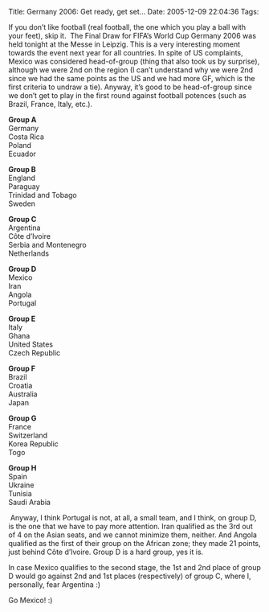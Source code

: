 Title: Germany 2006: Get ready, get set...
Date: 2005-12-09 22:04:36
Tags: 

If you don&#8217;t like football (real football, the one which you play a ball with your feet), skip it.  The Final Draw for FIFA&#8217;s World Cup Germany 2006 was held tonight at the Messe in Leipzig. This is a very interesting moment towards the event next year for all countries. In spite of US complaints, Mexico was considered head-of-group (thing that also took us by surprise), although we were 2nd on the region (I can&#8217;t understand why we were 2nd since we had the same points as the US and we had more GF, which is the first criteria to undraw a tie). Anyway, it&#8217;s good to be head-of-group since we don&#8217;t get to play in the first round against football potences (such as Brazil, France, Italy, etc.).  <p>  <strong>Group A</strong><br/>   Germany<br/>   Costa Rica<br/>   Poland <br/>   Ecuador  </p>   <p>  <strong>Group B</strong><br/>   England<br/>   Paraguay<br/>   Trinidad and Tobago<br/>   Sweden  </p>   <p>  <strong>Group C</strong><br/>   Argentina<br/>   Côte d&#8217;Ivoire<br/>   Serbia and Montenegro<br/>   Netherlands  </p>   <p>  <strong>Group D</strong><br/>   Mexico<br/>   Iran<br/>   Angola<br/>   Portugal  </p>   <p>  <strong>Group E</strong><br/>   Italy<br/>   Ghana<br/>   United States<br/>   Czech Republic  </p>   <p>  <strong>Group F</strong><br/>   Brazil<br/>   Croatia<br/>   Australia  <br/>   Japan  </p>   <p>  <strong>Group G</strong><br/>   France<br/>   Switzerland<br/>   Korea Republic<br/> Togo  </p>   <p>  <strong>Group H</strong><br/>   Spain<br/>   Ukraine<br/>   Tunisia<br/>   Saudi Arabia </p> <p> Anyway, I think Portugal is not, at all, a small team, and I think, on group D, is the one that we have to pay more attention. Iran qualified as the 3rd out of 4 on the Asian seats, and we cannot minimize them, neither. And Angola qualified as the first of their group on the African zone; they made 21 points, just behind Côte d&#8217;Ivoire. Group D is a hard group, yes it is.</p>
<p>In case Mexico qualifies to the second stage, the 1st and 2nd place of group D would go against 2nd and 1st places (respectively) of group C, where I, personally, fear Argentina :)</p>
<p>Go Mexico! :) </p>  <br/><br/>
